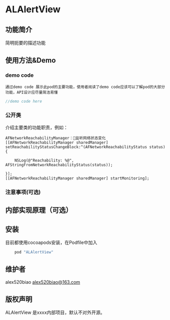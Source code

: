 # ALAlertView

## 功能简介

简明扼要的描述功能

## 使用方法&Demo
### demo code
`通过demo code 展示此pod的主要功能，使用者阅读了demo code应该可以了解pod的大部分功能，API设计应尽量简洁易懂`

``` objective-c
//demo code here
```
### 公开类

介绍主要类的功能职责，例如：

	AFNetworkReachabilityManager：监听网络状态变化
	[[AFNetworkReachabilityManager sharedManager] setReachabilityStatusChangeBlock:^(AFNetworkReachabilityStatus status) {
	
		NSLog(@"Reachability: %@", AFStringFromNetworkReachabilityStatus(status));
	
	}];
	[[AFNetworkReachabilityManager sharedManager] startMonitoring];

### 注意事项(可选)



## 内部实现原理（可选）



## 安装

目前都使用cocoapods安装，在Podfile中加入

``` ruby 
	pod "ALAlertView" 
```

## 维护者

alex520biao <alex520biao@163.com>

## 版权声明

ALAlertView 是xxxx内部项目，默认不对外开源。
